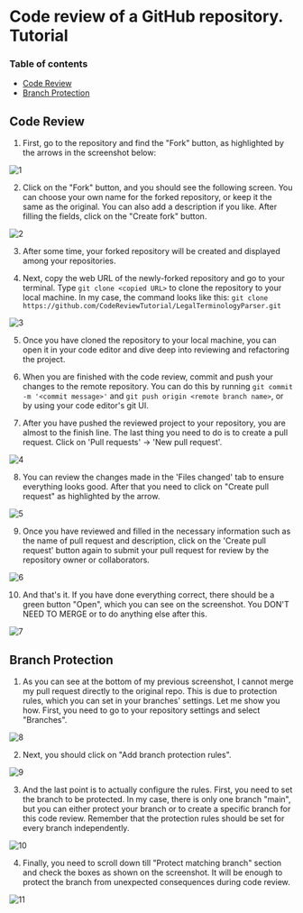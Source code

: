 # Code review of a GitHub repository. Tutorial

### Table of contents

* [Code Review](#code-review)
* [Branch Protection](#branch-protection)

## Code Review

1. First, go to the repository and find the "Fork" button, as highlighted by the arrows in the screenshot below:

![1](img/1.PNG)

2. Click on the "Fork" button, and you should see the following screen. You can choose your own name for the forked
   repository, or keep it the same as the original. You can also add a description if you like. After filling the
   fields, click on the "Create fork" button.

![2](img/2.PNG)

3. After some time, your forked repository will be created and displayed among your repositories.


4. Next, copy the web URL of the newly-forked repository and go to your terminal. Type `git clone <copied URL>` to
   clone the repository to your local machine. In my case, the command looks like this:
   `git clone https://github.com/CodeReviewTutorial/LegalTerminologyParser.git`

![3](img/3.PNG)

5. Once you have cloned the repository to your local machine, you can open it in your code editor and dive deep into
   reviewing and refactoring the project.

6. When you are finished with the code review, commit and push your changes to the remote repository. You can do this
   by running `git commit -m '<commit message>'` and `git push origin <remote branch name>`, or by using your code
   editor's git UI.

7. After you have pushed the reviewed project to your repository, you are almost to the finish line. The last thing you
   need to do is to create a pull request. Click on 'Pull requests' -> 'New pull request'.

![4](img/4.PNG)

8. You can review the changes made in the 'Files changed' tab to ensure everything looks good. After that you need to
   click on "Create pull request" as highlighted by the arrow.

![5](img/5.PNG)

9. Once you have reviewed and filled in the necessary information such as the name of pull request and description,
   click on the 'Create pull request' button again to submit your pull request for review by the repository owner or
   collaborators.

![6](img/6.PNG)

10. And that's it. If you have done everything correct, there should be a green button "Open", which you can see on the
    screenshot. You DON'T NEED TO MERGE or to do anything else after this.

![7](img/7.PNG)

## Branch Protection

1. As you can see at the bottom of my previous screenshot, I cannot merge my pull request directly to the original
   repo. This is due to protection rules, which you can set in your branches' settings. Let me show you how. First, you
   need to go to your repository settings and select "Branches".

![8](img/8.PNG)

2. Next, you should click on "Add branch protection rules".

![9](img/9.PNG)

3. And the last point is to actually configure the rules. First, you need to set the branch to be protected. In my case,
   there is only one branch "main", but you can either protect your branch or to create a specific branch for this
   code review. Remember that the protection rules should be set for every branch independently.

![10](img/10.PNG)

4. Finally, you need to scroll down till "Protect matching branch" section and check the boxes as shown on the
   screenshot. It will be enough to protect the branch from unexpected consequences during code review.

![11](img/11.PNG)
